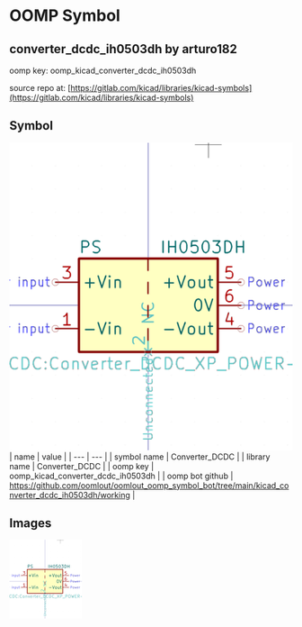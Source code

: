 # OOMP Symbol  
## converter_dcdc_ih0503dh  by arturo182  
  
oomp key: oomp_kicad_converter_dcdc_ih0503dh  
  
source repo at: [https://gitlab.com/kicad/libraries/kicad-symbols](https://gitlab.com/kicad/libraries/kicad-symbols)  
## Symbol  
  
[![working.png](working_600.png)](working.png)  
| name | value | 
| --- | --- | 
| symbol name | Converter_DCDC | 
| library name | Converter_DCDC | 
| oomp key | oomp_kicad_converter_dcdc_ih0503dh | 
| oomp bot github | https://github.com/oomlout/oomlout_oomp_symbol_bot/tree/main/kicad_converter_dcdc_ih0503dh/working | 
## Images  
  
[![working.png](working_140.png)](working.png)  
